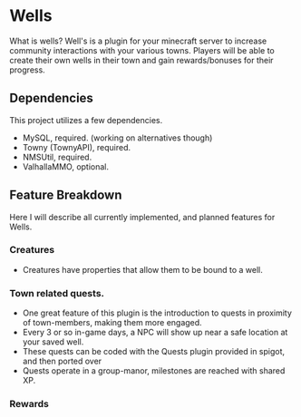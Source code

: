 # Wells
What is wells? Well's is a plugin for your minecraft server to increase community interactions with your various towns. Players will be able to create their own wells in their town and gain rewards/bonuses for their progress.

## Dependencies
This project utilizes a few dependencies.
- MySQL, required. (working on alternatives though)
- Towny (TownyAPI), required.
- NMSUtil, required.
- ValhallaMMO, optional. 

## Feature Breakdown

Here I will describe all currently implemented, and planned features for Wells.


### Creatures
- Creatures have properties that allow them to be bound to a well.

### Town related quests.
- One great feature of this plugin is the introduction to quests in proximity of town-members, making them more engaged.
- Every 3 or so in-game days, a NPC will show up near a safe location at your saved well.
- These quests can be coded with the Quests plugin provided in spigot, and then ported over
- Quests operate in a group-manor, milestones are reached with shared XP.

### Rewards